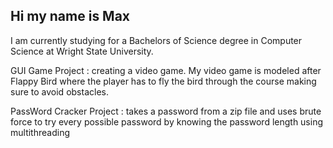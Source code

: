 ## Hi my name is Max

 I am currently studying for a Bachelors of Science degree in Computer Science at Wright State University.
 
 GUI Game Project
 : creating a video game. My video game is modeled after Flappy Bird where the player has to fly the bird through the course making sure to avoid obstacles. 

 PassWord Cracker Project
 : takes a password from a zip file and uses brute force to try every possible password by knowing the password length using multithreading 

<!--
**MaxGWarner/MaxGWarner** is a ✨ _special_ ✨ repository because its `README.md` (this file) appears on your GitHub profile.

Here are some ideas to get you started:

- 🔭 I’m currently working on ...
- 🌱 I’m currently learning ...
- 👯 I’m looking to collaborate on ...
- 🤔 I’m looking for help with ...
- 💬 Ask me about ...
- 📫 How to reach me: ...
- 😄 Pronouns: ...
- ⚡ Fun fact: ...
-->
